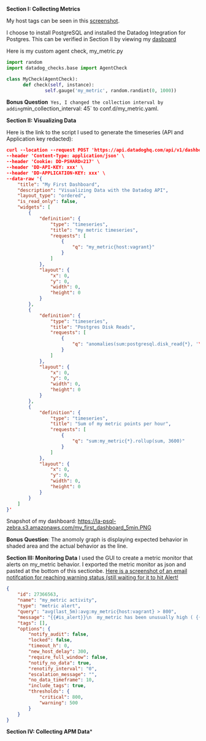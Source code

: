 **Section I: Collecting Metrics**

My host tags can be seen in this [screenshot](https://la-psql-zebra.s3.amazonaws.com/host_tags.PNG).

I choose to install PostgreSQL and installed the Datadog Integration for Postgres. This can be verified in Section II by viewing my [dasboard](https://la-psql-zebra.s3.amazonaws.com/my_first_dashboard_5min.PNG)

Here is my custom agent check, my_metric.py
```python
import random
import datadog_checks.base import AgentCheck

class MyCheck(AgentCheck):
      def check(self, instance):
              self.gauge('my_metric', random.randint(0, 1000))
```

**Bonus Question**`  Yes, I changed the collection interval by adding `min_collection_interval: 45` to conf.d/my_metric.yaml.

**Section II: Visualizing Data**

Here is the link to the script I used to generate the timeseries (API and Application key redacted):
```json
curl --location --request POST 'https://api.datadoghq.com/api/v1/dashboard' \
--header 'Content-Type: application/json' \
--header 'Cookie: DD-PSHARD=217' \
--header 'DD-API-KEY: xxx' \
--header 'DD-APPLICATION-KEY: xxx' \
--data-raw '{
    "title": "My First Dashboard",
    "description": "Visualizing Data with the Datadog API",
    "layout_type": "ordered",
    "is_read_only": false,
    "widgets": [
        {
            "definition": {
                "type": "timeseries",
                "title": "my metric timeseries",
                "requests": [
                    {
                        "q": "my_metric{host:vagrant}"
                    }
                ]
            },
            "layout": {
                "x": 0,
                "y": 0,
                "width": 0,
                "height": 0
            }
        },
        {
            "definition": {
                "type": "timeseries",
                "title": "Postgres Disk Reads",
                "requests": [
                    {
                        "q": "anomalies(sum:postgresql.disk_read{*}, '\''basic'\'', 2)"
                    }
                ]
            },
            "layout": {
                "x": 0,
                "y": 0,
                "width": 0,
                "height": 0
            }
        },
        {
            "definition": {
                "type": "timeseries",
                "title": "Sum of my metric points per hour",
                "requests": [
                    {
                        "q": "sum:my_metric{*}.rollup(sum, 3600)"
                    }
                ]
            },
            "layout": {
                "x": 0,
                "y": 0,
                "width": 0,
                "height": 0
            }
        }
    ]
}'
```

Snapshot of my dashboard: https://la-psql-zebra.s3.amazonaws.com/my_first_dashboard_5min.PNG

**Bonus Question**: The anomoly graph is displaying expected behavior in shaded area and the actual behavior as the line.

**Section III: Monitoring Data**
I used the GUI to create a metric monitor that alerts on my_metric behavior. I exported the metric monitor as json and pasted at the bottom of this sectionbe.
[Here is a screenshot of an email notifcation for reaching warning status (still waiting for it to hit Alert!](https://la-psql-zebra.s3.amazonaws.com/my_metric_warn.PNG)

```json
{
	"id": 27366563,
	"name": "my_metric activity",
	"type": "metric alert",
	"query": "avg(last_5m):avg:my_metric{host:vagrant} > 800",
	"message": "{{#is_alert}}\n  my_metric has been unusually high ( {{value}} ) for {{host.name}} over the past 5 minutes  @eric.kufta@gmail.com \n{{/is_alert}}\n\n{{#is_warning}}\n  my_metric has been above average ( {{value}} ) for {{host.name}} over the past 5 minutes  \n{{/is_warning}}\n\n{{#is_no_data}}\n  my_metric has no data over the past 10 minutes  @eric.kufta@gmail.com \n{{/is_no_data}}",
	"tags": [],
	"options": {
		"notify_audit": false,
		"locked": false,
		"timeout_h": 0,
		"new_host_delay": 300,
		"require_full_window": false,
		"notify_no_data": true,
		"renotify_interval": "0",
		"escalation_message": "",
		"no_data_timeframe": 10,
		"include_tags": true,
		"thresholds": {
			"critical": 800,
			"warning": 500
		}
	}
}
```

**Section IV: Collecting APM Data***



